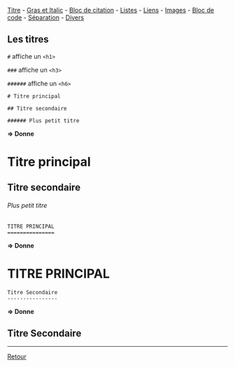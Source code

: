 [Titre](titres.md) - [Gras et Italic](grasItalic.md) - [Bloc de citation](citation.md) - [Listes](listes.md) - [Liens](liens.md) - [Images](images.md) - [Bloc de code](code.md) - [Séparation](separation.md) - [Divers](divers.md)

## Les titres

`#` affiche un `<h1>`

`###` affiche un `<h3>`

`######` affiche un `<h6>`

```
# Titre principal

## Titre secondaire

###### Plus petit titre
```

**⇒ Donne**

# Titre principal

## Titre secondaire

###### Plus petit titre

```
TITRE PRINCIPAL
===============
```

**⇒ Donne**

TITRE PRINCIPAL
===============

```
Titre Secondaire
----------------
```

**⇒ Donne**

Titre Secondaire
----------------

---
[Retour](../description.md#objectif-du-language)